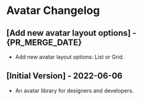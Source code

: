 # Avatar Changelog

## [Add new avatar layout options] - {PR_MERGE_DATE}

- Add new avatar layout options: List or Grid.

## [Initial Version] - 2022-06-06

- An avatar library for designers and developers.
